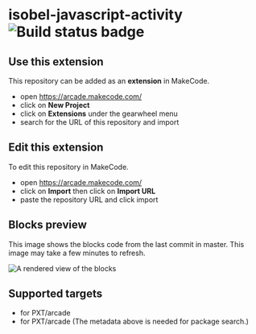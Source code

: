 # isobel-javascript-activity ![Build status badge](https://github.com/isobelschweigert/isobel-javascript-activity/workflows/MakeCode/badge.svg)



## Use this extension

This repository can be added as an **extension** in MakeCode.

* open https://arcade.makecode.com/
* click on **New Project**
* click on **Extensions** under the gearwheel menu
* search for the URL of this repository and import

## Edit this extension

To edit this repository in MakeCode.

* open https://arcade.makecode.com/
* click on **Import** then click on **Import URL**
* paste the repository URL and click import

## Blocks preview

This image shows the blocks code from the last commit in master.
This image may take a few minutes to refresh.

![A rendered view of the blocks](https://github.com/isobelschweigert/isobel-javascript-activity/raw/master/.makecode/blocks.png)

## Supported targets

* for PXT/arcade
* for PXT/arcade
(The metadata above is needed for package search.)

